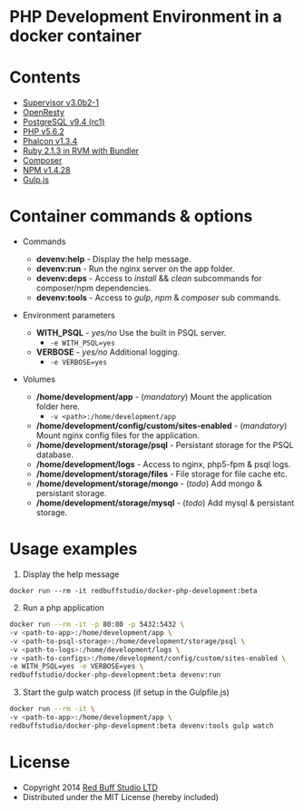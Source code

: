 PHP Development Environment in a docker container
===========

# Contents

* [Supervisor v3.0b2-1](http://supervisord.org/)
* [OpenResty](https://openresty.org)
* [PostgreSQL v9.4 (rc1)](http://www.postgresql.org/about/news/1555/)
* [PHP v5.6.2](http://php.net/ChangeLog-5.php#5.6.2)
* [Phalcon v1.3.4](http://phalconphp.com/en/)
* [Ruby 2.1.3 in RVM with Bundler](https://www.ruby-lang.org/en/news/2014/09/19/ruby-2-1-3-is-released/)
* [Composer](https://getcomposer.org/)
* [NPM v1.4.28](https://www.npmjs.org/)
* [Gulp.js](http://gulpjs.com/)

# Container commands & options

* Commands

  * **devenv:help** - Display the help message.
  * **devenv:run** - Run the nginx server on the app folder.
  * **devenv:deps** - Access to *install* && *clean* subcommands for composer/npm dependencies.
  * **devenv:tools** - Access to *gulp*, *npm* & *composer* sub commands.

* Environment parameters

  * **WITH_PSQL** - *yes/no* Use the built in PSQL server.
    * `-e WITH_PSQL=yes`
  * **VERBOSE** - *yes/no* Additional logging.
    * `-e VERBOSE=yes`
* Volumes

  * **/home/development/app** - (*mandatory*) Mount the application folder here.
    * `-v <path>:/home/development/app`
  * **/home/development/config/custom/sites-enabled** - (*mandatory*) Mount nginx config files for the application.
  * **/home/development/storage/psql** - Persistant storage for the PSQL database.
  * **/home/development/logs** - Access to nginx, php5-fpm & psql logs.
  * **/home/development/storage/files** - File storage for file cache etc.
  * **/home/development/storage/mongo** - (*todo*) Add mongo & persistant storage.
  * **/home/development/storage/mysql** - (*todo*) Add mysql & persistant storage.

# Usage examples

1. Display the help message

`docker run --rm -it redbuffstudio/docker-php-development:beta`

2. Run a php application

```bash
docker run --rm -it -p 80:80 -p 5432:5432 \
-v <path-to-app>:/home/development/app \
-v <path-to-psql-storage>:/home/development/storage/psql \
-v <path-to-logs>:/home/development/logs \
-v <path-to-configs>:/home/development/config/custom/sites-enabled \
-e WITH_PSQL=yes -e VERBOSE=yes \
redbuffstudio/docker-php-development:beta devenv:run
```

3. Start the gulp watch process (if setup in the Gulpfile.js)

```bash
docker run --rm -it \
-v <path-to-app>:/home/development/app \
redbuffstudio/docker-php-development:beta devenv:tools gulp watch
```

# License

* Copyright 2014 [Red Buff Studio LTD](http://redbuffstudio.com)
* Distributed under the MIT License (hereby included)
